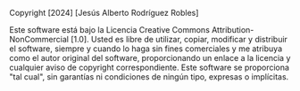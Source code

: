 Copyright [2024] [Jesús Alberto Rodríguez Robles]

Este software está bajo la Licencia Creative Commons Attribution-NonCommercial [1.0]. Usted es libre de utilizar, copiar, modificar y distribuir el software, siempre y cuando lo haga sin fines comerciales y me atribuya como el autor original del software, proporcionando un enlace a la licencia y cualquier aviso de copyright correspondiente. Este software se proporciona "tal cual", sin garantías ni condiciones de ningún tipo, expresas o implícitas.
